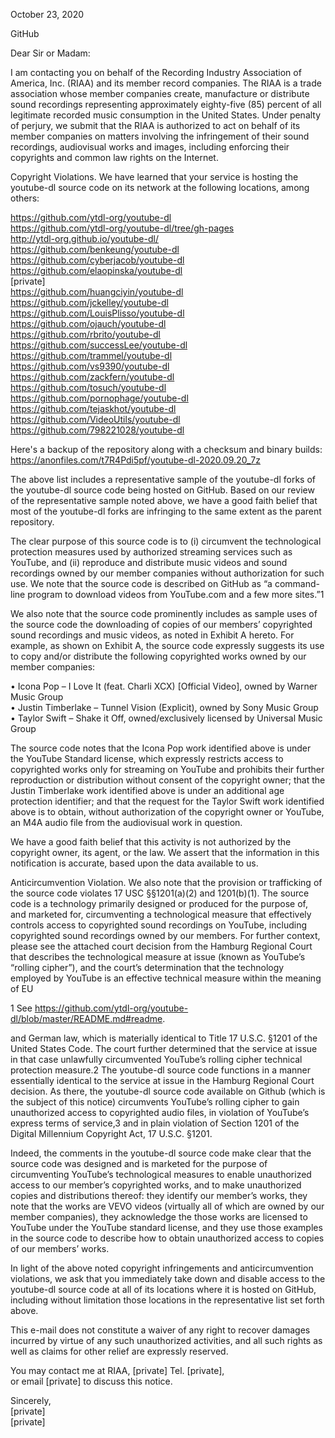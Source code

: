 October 23, 2020 

GitHub

Dear Sir or Madam:

I am contacting you on behalf of the Recording Industry Association of America, Inc. (RIAA) and
its member record companies. The RIAA is a trade association whose member companies
create, manufacture or distribute sound recordings representing approximately eighty-five (85)
percent of all legitimate recorded music consumption in the United States. Under penalty of
perjury, we submit that the RIAA is authorized to act on behalf of its member companies on
matters involving the infringement of their sound recordings, audiovisual works and images,
including enforcing their copyrights and common law rights on the Internet.

Copyright Violations. We have learned that your service is hosting the youtube-dl source code
on its network at the following locations, among others:

https://github.com/ytdl-org/youtube-dl  
https://github.com/ytdl-org/youtube-dl/tree/gh-pages  
http://ytdl-org.github.io/youtube-dl/  
https://github.com/benkeung/youtube-dl  
https://github.com/cyberjacob/youtube-dl  
https://github.com/elaopinska/youtube-dl  
[private]    
https://github.com/huangciyin/youtube-dl  
https://github.com/jckelley/youtube-dl  
https://github.com/LouisPlisso/youtube-dl  
https://github.com/ojauch/youtube-dl  
https://github.com/rbrito/youtube-dl  
https://github.com/successLee/youtube-dl  
https://github.com/trammel/youtube-dl  
https://github.com/vs9390/youtube-dl  
https://github.com/zackfern/youtube-dl  
https://github.com/tosuch/youtube-dl  
https://github.com/pornophage/youtube-dl  
https://github.com/tejaskhot/youtube-dl  
https://github.com/VideoUtils/youtube-dl  
https://github.com/798221028/youtube-dl  

Here's a backup of the repository along with a checksum and binary builds:
https://anonfiles.com/t7R4Pdi5pf/youtube-dl-2020.09.20_7z

The above list includes a representative sample of the youtube-dl forks of the youtube-dl
source code being hosted on GitHub. Based on our review of the representative sample noted
above, we have a good faith belief that most of the youtube-dl forks are infringing to the same
extent as the parent repository.

The clear purpose of this source code is to (i) circumvent the technological protection measures
used by authorized streaming services such as YouTube, and (ii) reproduce and distribute music
videos and sound recordings owned by our member companies without authorization for such
use. We note that the source code is described on GitHub as “a command-line program to
download videos from YouTube.com and a few more sites.”1

We also note that the source
code prominently includes as sample uses of the source code the downloading of copies of our
members’ copyrighted sound recordings and music videos, as noted in Exhibit A hereto. For
example, as shown on Exhibit A, the source code expressly suggests its use to copy and/or
distribute the following copyrighted works owned by our member companies:

• Icona Pop – I Love It (feat. Charli XCX) [Official Video], owned by Warner Music Group  
• Justin Timberlake – Tunnel Vision (Explicit), owned by Sony Music Group  
• Taylor Swift – Shake it Off, owned/exclusively licensed by Universal Music Group

The source code notes that the Icona Pop work identified above is under the YouTube Standard
license, which expressly restricts access to copyrighted works only for streaming on YouTube
and prohibits their further reproduction or distribution without consent of the copyright owner;
that the Justin Timberlake work identified above is under an additional age protection
identifier; and that the request for the Taylor Swift work identified above is to obtain, without
authorization of the copyright owner or YouTube, an M4A audio file from the audiovisual work
in question.

We have a good faith belief that this activity is not authorized by the copyright owner, its agent,
or the law. We assert that the information in this notification is accurate, based upon the data
available to us.

Anticircumvention Violation. We also note that the provision or trafficking of the source code
violates 17 USC §§1201(a)(2) and 1201(b)(1). The source code is a technology primarily
designed or produced for the purpose of, and marketed for, circumventing a technological
measure that effectively controls access to copyrighted sound recordings on YouTube, including
copyrighted sound recordings owned by our members. For further context, please see the
attached court decision from the Hamburg Regional Court that describes the technological
measure at issue (known as YouTube’s “rolling cipher”), and the court’s determination that the
technology employed by YouTube is an effective technical measure within the meaning of EU

1
See https://github.com/ytdl-org/youtube-dl/blob/master/README.md#readme.

and German law, which is materially identical to Title 17 U.S.C. §1201 of the United States
Code. The court further determined that the service at issue in that case unlawfully
circumvented YouTube’s rolling cipher technical protection measure.2
The youtube-dl source code functions in a manner essentially identical to the service at issue in
the Hamburg Regional Court decision. As there, the youtube-dl source code available on
Github (which is the subject of this notice) circumvents YouTube’s rolling cipher to gain
unauthorized access to copyrighted audio files, in violation of YouTube’s express terms of
service,3 and in plain violation of Section 1201 of the Digital Millennium Copyright Act, 17 U.S.C.
§1201.

Indeed, the comments in the youtube-dl source code make clear that the source code was
designed and is marketed for the purpose of circumventing YouTube’s technological measures
to enable unauthorized access to our member’s copyrighted works, and to make unauthorized
copies and distributions thereof: they identify our member’s works, they note that the works
are VEVO videos (virtually all of which are owned by our member companies), they
acknowledge the those works are licensed to YouTube under the YouTube standard license, and
they use those examples in the source code to describe how to obtain unauthorized access to
copies of our members’ works.

In light of the above noted copyright infringements and anticircumvention violations, we ask
that you immediately take down and disable access to the youtube-dl source code at all of its
locations where it is hosted on GitHub, including without limitation those locations in the
representative list set forth above.

This e-mail does not constitute a waiver of any right to recover damages incurred by virtue of
any such unauthorized activities, and all such rights as well as claims for other relief are
expressly reserved.

You may contact me at RIAA, [private] Tel. [private],  
or email [private] to discuss this notice.

Sincerely,  
[private]  
[private]
